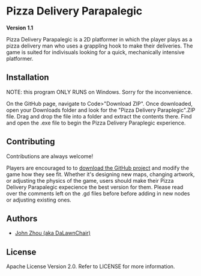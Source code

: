
# Pizza Delivery Parapalegic

**Version 1.1**

Pizza Delivery Parapalegic is a 2D platformer in which the player plays as a 
pizza delivery man who uses a grappling hook to make their deliveries. The game is suited for indivisuals looking for a quick, mechanically 
intensive platformer. 


## Installation 

NOTE: this program ONLY RUNS on Windows. Sorry for the inconvenience. 

On the GitHub page, navigate to Code>"Download ZIP". Once downloaded, open your Downloads folder and look for the "Pizza Delivery Paraplegic".ZIP file. Drag and drop the file into a folder and extract the contents there. Find and open the .exe file to begin the Pizza Delivery Paraplegic experience. 

## Contributing

Contributions are always welcome!

Players are encouraged to to [download the GitHub project](https://github.com/DaLawnChair/Pizza-Delivery-Parapalegic)
and modify the game how they see fit. Whether it's designing new maps, 
changing artwork, or adjusting the physics of the game, users 
should make their Pizza Delivery Parapalegic expecience the best
version for them. Please read over the comments left on the .gd files before
before adding in new nodes or adjusting existing ones.



  
## Authors

- [John Zhou (aka DaLawnChair)](https://www.github.com/dalawnchair)

  
## License

Apache License Version 2.0. Refer to LICENSE for more information.

  
